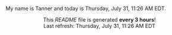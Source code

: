 My name is Tanner and today is Thursday, July 31, 11:26 AM EDT.

<p align="center">This <i>README</i> file is generated <b>every 3 hours</b>!</br>Last refresh: Thursday, July 31, 11:26 AM EDT<br /></p>
